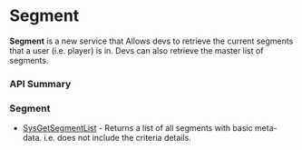 # Segment



**Segment** is a new service that Allows devs to retrieve the current segments that a user (i.e. player) is in. Devs can also retrieve the master list of segments.

### API Summary

### Segment
* [SysGetSegmentList](/api/s2s/segment/sysgetsegmentlist) - Returns a list of all segments with basic meta-data. i.e. does not include the criteria details.

<DocCardList />